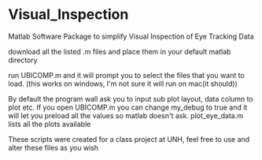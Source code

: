 # Visual_Inspection
Matlab Software Package to simplify Visual Inspection of Eye Tracking Data

download all the listed .m files and place them in your default matlab directory

run UBICOMP.m  and it will prompt you to select the files that you want to load. (this works on windows, I'm not sure it will run on mac(it should))

By default the program wall ask you to input sub plot layout, data column to plot etc. If you open UBICOMP.m you can change my_debug to true and it will let you preload all the values so matlab doesn't ask.
plot_eye_data.m lists all the plots available

These scripts were created for a class project at UNH, feel free to use and alter these files as you wish
